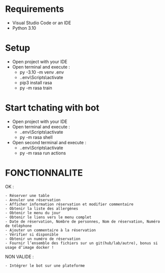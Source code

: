 # Requirements
 - Visual Studio Code or an IDE
 - Python 3.10



# Setup
 - Open project with your IDE
 - Open terminal and execute :
    - py -3.10 -m venv .env
    - .\.env\Scripts\activate
    - pip3 install rasa
    - py -m rasa train



# Start tchating with bot
 - Open project with your IDE
 - Open terminal and execute :
    - .\.env\Scripts\activate
    - py -m rasa shell
 - Open second terminal and execute :
   - .\.env\Scripts\activate
   - py -m rasa run actions



# FONCTIONNALITE

OK :

    - Réserver une table
    - Annuler une réservation
    - Afficher information réservation et modifier commentaire
    - Obtenir la liste des allergènes
    - Obtenir le menu du jour
    - Obtenir le liens vers le menu complet
    - Date de réservation, Nombre de personnes, Nom de réservation, Numéro de téléphone
    - Ajouter un commentaire à la réservation
    - Vérifier si disponible
    - Obtenir un numéro de réservation
    - Fournir l’ensemble des fichiers sur un git(hub/lab/autre), bonus si usage d’image docker ! 

  
NON VALIDE :

    - Intégrer le bot sur une plateforme

